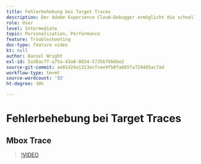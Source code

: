 ```yaml
---
title: Fehlerbehebung bei Target Traces
description: Der Adobe Experience Cloud-Debugger ermöglicht die schnelle und einfache Problembehebung in Ihrer Target-Implementierung. Erfahren Sie, wie Sie sich beim Experience Cloud authentifizieren und das leistungsstarke Tool Target Traces verwenden, um Ihre Aktivität und Zielgruppenqualifikationen sowie Ihr Besucherprofil zu überprüfen.
role: User
level: Intermediate
topic: Personalization, Performance
feature: Troubleshooting
doc-type: feature video
kt: null
author: Daniel Wright
exl-id: 5a38ac7f-a75a-43a8-8034-5735676b6be2
source-git-commit: ae01d24a1313ecfcee9fb0fa865fa724405ac7ad
workflow-type: tm+mt
source-wordcount: '55'
ht-degree: 30%

---
```


# Fehlerbehebung bei Target Traces

## Mbox Trace

>[!VIDEO](https://video.tv.adobe.com/v/23113/?quality=12)
